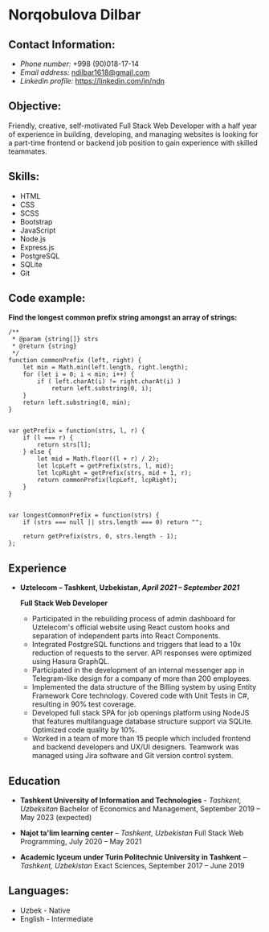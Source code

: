 # Norqobulova Dilbar

## Contact Information:

- _Phone number:_ +998 (90)018-17-14
- _Email address:_ ndilbar1618@gmail.com
- _Linkedin profile:_ https://linkedin.com/in/ndn

## Objective:

Friendly, creative, self-motivated Full Stack Web Developer with a half year of experience in building, developing, and managing websites is looking for a part-time frontend or backend job position to gain experience with skilled teammates.

## Skills:

- HTML
- CSS
- SCSS
- Bootstrap
- JavaScript
- Node.js
- Express.js
- PostgreSQL
- SQLite
- Git

## Code example:

**Find the longest common prefix string amongst an array of strings:**

```
/**
 * @param {string[]} strs
 * @return {string}
 */
function commonPrefix (left, right) {
    let min = Math.min(left.length, right.length);
    for (let i = 0; i < min; i++) {
        if ( left.charAt(i) != right.charAt(i) )
            return left.substring(0, i);
    }
    return left.substring(0, min);
}


var getPrefix = function(strs, l, r) {
    if (l === r) {
        return strs[l];
    } else {
        let mid = Math.floor((l + r) / 2);
        let lcpLeft = getPrefix(strs, l, mid);
        let lcpRight = getPrefix(strs, mid + 1, r);
        return commonPrefix(lcpLeft, lcpRight);
    }
}


var longestCommonPrefix = function(strs) {
    if (strs === null || strs.length === 0) return "";

    return getPrefix(strs, 0, strs.length - 1);
};
```

## Experience

- **Uztelecom – Tashkent, Uzbekistan, _April 2021 – September 2021_**

  **Full Stack Web Developer**

  - Participated in the rebuilding process of admin dashboard for Uztelecom's official website using React custom hooks and separation of independent parts into React Components.
  - Integrated PostgreSQL functions and triggers that lead to a 10x reduction of requests to the server. API responses were optimized using Hasura GraphQL.
  - Participated in the development of an internal messenger app in Telegram-like design for a company of more than 200 employees.
  - Implemented the data structure of the Billing system by using Entity Framework Core technology. Covered code with Unit Tests in C#, resulting in 90% test coverage.
  - Developed full stack SPA for job openings platform using NodeJS that features multilanguage database structure support via SQLite. Optimized code quality by 10%.
  - Worked in a team of more than 15 people which included frontend and backend developers and UX/UI designers. Teamwork was managed using Jira software and Git version control system.

## Education

- **Tashkent University of Information and Technologies** - _Tashkent, Uzbeksitan_
  Bachelor of Economics and Management, September 2019 – May 2023 (expected)

- **Najot ta'lim learning center** – _Tashkent, Uzbekistan_
  Full Stack Web Programming, July 2020 – May 2021

- **Academic lyceum under Turin Politechnic University in Tashkent** – _Tashkent, Uzbekistan_
  Exact Sciences, September 2017 – June 2019

## Languages:

- Uzbek - Native
- English - Intermediate
